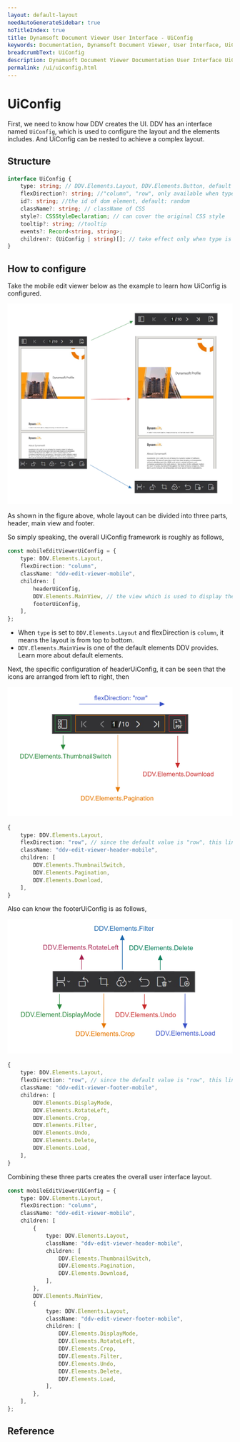 ```yaml
---
layout: default-layout
needAutoGenerateSidebar: true
noTitleIndex: true
title: Dynamsoft Document Viewer User Interface - UiConfig
keywords: Documentation, Dynamsoft Document Viewer, User Interface, UiConfig
breadcrumbText: UiConfig
description: Dynamsoft Document Viewer Documentation User Interface UiConfig part
permalink: /ui/uiconfig.html
---
```




# UiConfig

First, we need to know how DDV creates the UI. DDV has an interface named `UiConfig`, which is used to configure the layout and the elements includes. And UiConfig can be nested to achieve a complex layout.

## Structure

```typescript
interface UiConfig {
	type: string; // DDV.Elements.Layout, DDV.Elements.Button, default elements.
	flexDirection?: string; //"column", "row", only available when type is DDV.Elements.Layout
	id?: string; //the id of dom element, default: random
	className?: string; // className of CSS
	style?: CSSStyleDeclaration; // can cover the original CSS style 
	tooltip?: string; //tooltip
	events?: Record<string, string>;
	children?: (UiConfig | string)[]; // take effect only when type is DDV.Elements.Layout
}
```

## How to configure

Take the mobile edit viewer below as the example to learn how UiConfig is configured.

![EditViewer mobile UiConfig](/assets/imgs/editmuiconfig.png)

As shown in the figure above, whole layout can be divided into three parts, header, main view and footer. 

So simply speaking, the overall UiConfig framework is roughly as follows,

```typescript
const mobileEditViewerUiConfig = {
    type: DDV.Elements.Layout,
    flexDirection: "column",
    className: "ddv-edit-viewer-mobile",
    children: [
        headerUiConfig,
        DDV.Elements.MainView, // the view which is used to display the pages
        footerUiConfig,
    ],
};
```

- When `type` is set to `DDV.Elements.Layout` and flexDirection is `column`, it means the layout is from top to bottom.
- `DDV.Elements.MainView` is one of the default elements DDV provides. Learn more about default elements.

Next, the specific configuration of headerUiConfig, it can be seen that the icons are arranged from left to right, then


![EditViewer mobile header UiConfig](/assets/imgs/editmhuiconfig.png)


```typescript
{
    type: DDV.Elements.Layout,
    flexDirection: "row", // since the default value is "row", this line can be left out.
    className: "ddv-edit-viewer-header-mobile",
    children: [
        DDV.Elements.ThumbnailSwitch,
        DDV.Elements.Pagination,
        DDV.Elements.Download,
    ],
}
```


Also can know the footerUiConfig is as follows,

![EditViewer mobile footer UiConfig](/assets/imgs/editmfuiconfig.png)

```typescript
{
    type: DDV.Elements.Layout,
    flexDirection: "row", // since the default value is "row", this line can be left out.
    className: "ddv-edit-viewer-footer-mobile",
    children: [
        DDV.Elements.DisplayMode,
        DDV.Elements.RotateLeft,
        DDV.Elements.Crop,
        DDV.Elements.Filter,
        DDV.Elements.Undo,
        DDV.Elements.Delete,
        DDV.Elements.Load,
    ],
}
```

Combining these three parts creates the overall user interface layout.

```typescript
const mobileEditViewerUiConfig = {
    type: DDV.Elements.Layout,
    flexDirection: "column",
    className: "ddv-edit-viewer-mobile",
    children: [
        {
            type: DDV.Elements.Layout,
            className: "ddv-edit-viewer-header-mobile",
            children: [
                DDV.Elements.ThumbnailSwitch,
                DDV.Elements.Pagination,
                DDV.Elements.Download,
            ],
        },
        DDV.Elements.MainView,
        {
            type: DDV.Elements.Layout,
            className: "ddv-edit-viewer-footer-mobile",
            children: [
                DDV.Elements.DisplayMode,
                DDV.Elements.RotateLeft,
                DDV.Elements.Crop,
                DDV.Elements.Filter,
                DDV.Elements.Undo,
                DDV.Elements.Delete,
                DDV.Elements.Load,
            ],
        },
    ],
};
```

## Reference